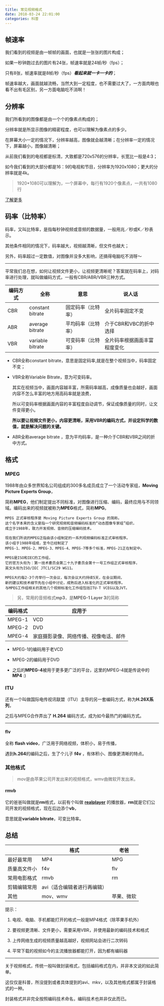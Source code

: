 ```yaml
---
title: 常见视频格式
date: 2018-03-24 22:01:00
categories: 科普
---
```


## 帧速率

我们看到的视频是由一帧帧的画面，也就是一张张的图片构成；

如果一秒钟跑过去的图片有24张，帧速率就是24帧/秒（fps）；

只有8张，帧速率就是8帧/秒（fps）***看起来就一卡一卡的***；

帧速率越大，画面就越流畅，当然大到一定程度，也不需要过大了，一方面肉眼也看不出有毛区别，另一方面电脑吃不消啊！

## 分辨率

我们所看到的图像都是由一个个的像素点构成的；

分辨率就是所显示图像的精密程度，也可以理解为像素点的多少。

在屏幕大小一定的情况下，分辨率越高，图像就会越清晰；在分辨率一定的情况下，屏幕越小，图像越清晰；

从前我们看到的电视都是标清，大致都是720x576的分辨率，长宽比一般是4:3；

如今我们看到的大部分都是16：9的电视和节目，分辨率为1920x1080；更大的分辨率就是4k。 

> 1920*1080可以理解为，一个屏幕中，每行有1920个像素点，一共有1080行

[了解更多](https://www.jianshu.com/p/c3387bcc4f6e)

## 码率（比特率）

码率，又叫比特率，是指每秒钟视频或音频的数据量，一般用兆／秒或K／秒表示。

其他条件相同的情况下，码率越大，视频越清晰，但文件也越大；

另外，码率超过一定数值，对图像并没多大影响，还搞得电脑吃不消呀～

***

平常我们总在想，如何让视频文件更小，让视频更清晰呢？答案就在码率上，对码率进行处理，就叫做编码方式，一般有CBR/ABR/VBR三种方式。

| 编码方式 | 全称             | 意思               | 说人话                       |
| -------- | ---------------- | ------------------ | ---------------------------- |
| CBR      | constant bitrate | 固定码率（比特率） | 全片码率固定不变             |
| ABR      | average bitrate  | 平均码率（比特率） | 介于CBR和VBC的折中选择       |
| VBR      | variable bitrate | 可变码率（比特率） | 全片码率根据画面丰富程度变化 |

- CBR全称constant bitrate，意思是固定码率,就是在整个视频当中，码率固定不变；

- VBR全称Variable Bitrate，意为可变码率。

  其实在视频当中，画面内容越丰富，所需码率越高，成像质量也会越好，画面内容不怎么丰富的地方用高码率就是浪费，

  所以可变码率根据画面内容的丰富程度自动调节，保证成像质量的同时，让文件变得更小。

  **所以要让视频文件更小，内容更清晰，采用VBR的编码方式，并设定科学的数值，就是解决问题的关键。**

- ABR全称average bitrate ，意为平均码率，是一种介于CBR和VBR之间的折中方式。

## 格式

### MPEG

1988年由众多世界知名公司组成的300多名成员成立了一个活动专家组，**Moving Picture Experts Group**，

简称**MPEG**，他们制定提出不同标准，对图像进行压缩、编码，最终应用与不同领域。编码出来的视频就被称为**MPEG**格式，简称**MPG**。

```
MPEG 正式审核程序是 Moving Picture Experts Group 的简称。
这个名字本来的含义是指一个研究视频和音频编码标准的“动态图像专家组”组织，
成立于1988年，致力开发视频、音频的压缩编码技术。

现在我们所说的MPEG泛指由该小组制定的一系列视频编码标准正式审核程序。
该小组于1988年组成，至今已经制定了
MPEG-1、MPEG-2、MPEG-3、MPEG-4、MPEG-7等多个标准，MPEG-21正在制定中。

MPEG是ISO和IEC的工作组，
它的官方头衔为：第一技术委员会第二十九子委员会第十一号工作组正式审核程序，
英文头衔为ISO/IEC JTC1/SC29 WG11。

MPEG大约每2-3个月举行一次会议，每次会议大约持续5天，在会议期间，
新的建议和技术细节先在小组中讨论，成熟后进入标准化的正式审核程序。
与MPEG工作组相关的其他几个视频标准化工作组包括ITU-T VCEG以及JVT。
```

> 另，常用的音频格式**mp3**，是**MPEG-1 Layer 3**的简称

| 编码格式 | 应用于                                 |
| -------- | -------------------------------------- |
| MPEG-1   | VCD                                    |
| MPEG-2   | DVD                                    |
| MPEG-4   | 家庭摄影录像、网络传播、视像电话、邮件 |


- MPEG-1的编码用于老VCD

- MPEG-2的编码用于DVD

- 之后的**MPEG-4**被用于更多更广泛的平台，这里的MPEG-4就是传说中的**MP4**  :)


### ITU

还有一个叫做国际电传视讯联盟（ITU）主导的另一套编码方式，称为**H.26X系列**，

之后与MPEG合作弄出了 **H.264** 编码方式，成为如今最热门的编码方式。

***

#### flv

全称  **flash video**，广泛用于网络视频，体积小，易于传播，

遇到**h.264**的编码之后，生了个儿子 **f4v** ，有体积小、图像更清晰的特点。

### 其他格式

>  mov是由苹果公司开发出来的视频格式，wmv由微软开发出来。

#### rmvb

它的爸爸叫做就是**rm**格式，以前有个叫做 **[realplayer](https://www.google.com/search?q=realplayer&oq=realplayer&aqs=chrome..69i57.265j0j4&sourceid=chrome&ie=UTF-8)** 的播放器，**rm**就是它们公司开发的视频格式，现在后边添个**vb**，

意思就是**variable bitrate**，可变比特率。

## 总结

|              | 格式                        | 老爸       |
| ------------ | --------------------------- | ---------- |
| 最好最常用   | MP4                         | MPG        |
| 质量高文件小 | f4v                         | flv        |
| 常用电影格式 | rmvb                        | rm         |
| 剪辑编辑常用 | avi（适合编辑者进行再编辑） |            |
| 其他         | mov、wmv                    | 苹果、微软 |

提示：

1. 电视、电脑、手机都能打开的格式一般是MP4格式（除苹果手机外）

2. 要视频更清晰、文件更小，需要采用VBR，并使用最新的编码技术和格式

3. 上传网络生成的视频质量越高越好，视频网站会进行二次转码

4. 平常下载的视频如今的主流播放器都能打开，因为都有编码器

***

关于视频格式，传统一般叫做封装格式，包括编码格式在内，并非本文说的如此简单。

这仅仅是科普，所没提到或者具体提到的avi、mkv，以及其他格式都属于封装格式的一种。

封装格式并非完全按照编码技术命名，编码技术也并非仅此而已。